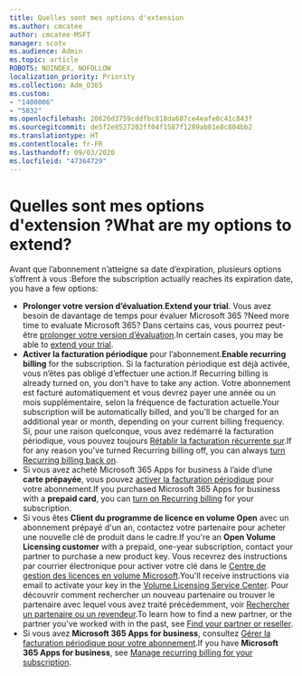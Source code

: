 ```yaml
---
title: Quelles sont mes options d'extension
ms.author: cmcatee
author: cmcatee-MSFT
manager: scotv
ms.audience: Admin
ms.topic: article
ROBOTS: NOINDEX, NOFOLLOW
localization_priority: Priority
ms.collection: Adm_O365
ms.custom:
- "1400006"
- "5832"
ms.openlocfilehash: 20626d3759cddfbc818da687ce4eafe0c41c843f
ms.sourcegitcommit: de5f2e8527202ff04f1587f1289ab81e8c804bb2
ms.translationtype: HT
ms.contentlocale: fr-FR
ms.lasthandoff: 09/03/2020
ms.locfileid: "47364729"
---
```

# <a name="what-are-my-options-to-extend"></a><span data-ttu-id="7c6da-102">Quelles sont mes options d'extension ?</span><span class="sxs-lookup"><span data-stu-id="7c6da-102">What are my options to extend?</span></span>

<span data-ttu-id="7c6da-103">Avant que l’abonnement n’atteigne sa date d’expiration, plusieurs options s’offrent à vous :</span><span class="sxs-lookup"><span data-stu-id="7c6da-103">Before the subscription actually reaches its expiration date, you have a few options:</span></span>

- <span data-ttu-id="7c6da-104">**Prolonger votre version d’évaluation**.</span><span class="sxs-lookup"><span data-stu-id="7c6da-104">**Extend your trial**.</span></span>  <span data-ttu-id="7c6da-105">Vous avez besoin de davantage de temps pour évaluer Microsoft 365 ?</span><span class="sxs-lookup"><span data-stu-id="7c6da-105">Need more time to evaluate Microsoft 365?</span></span> <span data-ttu-id="7c6da-106">Dans certains cas, vous pourrez peut-être [prolonger votre version d’évaluation](https://docs.microsoft.com/microsoft-365/commerce/extend-your-trial).</span><span class="sxs-lookup"><span data-stu-id="7c6da-106">In certain cases, you may be able to  [extend your trial](https://docs.microsoft.com/microsoft-365/commerce/extend-your-trial).</span></span>  
- <span data-ttu-id="7c6da-107">**Activer la facturation périodique** pour l’abonnement.</span><span class="sxs-lookup"><span data-stu-id="7c6da-107">**Enable recurring billing** for the subscription.</span></span> <span data-ttu-id="7c6da-108">Si la facturation périodique est déjà activée, vous n’êtes pas obligé d’effectuer une action.</span><span class="sxs-lookup"><span data-stu-id="7c6da-108">If Recurring billing is already turned on, you don't have to take any action.</span></span> <span data-ttu-id="7c6da-109">Votre abonnement est facturé automatiquement et vous devrez payer une année ou un mois supplémentaire, selon la fréquence de facturation actuelle.</span><span class="sxs-lookup"><span data-stu-id="7c6da-109">Your subscription will be automatically billed, and you'll be charged for an additional year or month, depending on your current billing frequency.</span></span> <span data-ttu-id="7c6da-110">Si, pour une raison quelconque, vous avez redémarré la facturation périodique, vous pouvez toujours [Rétablir la facturation récurrente sur](https://docs.microsoft.com/microsoft-365/commerce/subscriptions/renew-your-subscription).</span><span class="sxs-lookup"><span data-stu-id="7c6da-110">If for any reason you've turned Recurring billing off, you can always  [turn Recurring billing back on](https://docs.microsoft.com/microsoft-365/commerce/subscriptions/renew-your-subscription).</span></span>
- <span data-ttu-id="7c6da-111">Si vous avez acheté Microsoft 365 Apps for business à l’aide d’une **carte prépayée**, vous pouvez [activer la facturation périodique](https://docs.microsoft.com/microsoft-365/commerce/subscriptions/renew-your-subscription)  pour votre abonnement.</span><span class="sxs-lookup"><span data-stu-id="7c6da-111">If you purchased Microsoft 365 Apps for business with a  **prepaid card**, you can  [turn on Recurring billing](https://docs.microsoft.com/microsoft-365/commerce/subscriptions/renew-your-subscription)  for your subscription.</span></span>
- <span data-ttu-id="7c6da-112">Si vous êtes **Client du programme de licence en volume Open** avec un abonnement prépayé d'un an, contactez votre partenaire pour acheter une nouvelle clé de produit dans le cadre.</span><span class="sxs-lookup"><span data-stu-id="7c6da-112">If you're an  **Open Volume Licensing customer**  with a prepaid, one-year subscription, contact your partner to purchase a new product key.</span></span> <span data-ttu-id="7c6da-113">Vous recevrez des instructions par courrier électronique pour activer votre clé dans le [Centre de gestion des licences en volume Microsoft](https://go.microsoft.com/fwlink/p/?LinkID=282016).</span><span class="sxs-lookup"><span data-stu-id="7c6da-113">You'll receive instructions via email to activate your key in the  [Volume Licensing Service Center](https://go.microsoft.com/fwlink/p/?LinkID=282016).</span></span> <span data-ttu-id="7c6da-114">Pour découvrir comment rechercher un nouveau partenaire ou trouver le partenaire avec lequel vous avez traité précédemment, voir [Rechercher un partenaire ou un revendeur](https://docs.microsoft.com/microsoft-365/admin/manage/find-your-partner-or-reseller).</span><span class="sxs-lookup"><span data-stu-id="7c6da-114">To learn how to find a new partner, or the partner you've worked with in the past, see  [Find your partner or reseller](https://docs.microsoft.com/microsoft-365/admin/manage/find-your-partner-or-reseller).</span></span>
- <span data-ttu-id="7c6da-115">Si vous avez **Microsoft 365 Apps for business**, consultez [Gérer la facturation périodique pour votre abonnement](https://docs.microsoft.com/microsoft-365/commerce/subscriptions/renew-your-subscription).</span><span class="sxs-lookup"><span data-stu-id="7c6da-115">If you have  **Microsoft 365 Apps for business**, see  [Manage recurring billing for your subscription](https://docs.microsoft.com/microsoft-365/commerce/subscriptions/renew-your-subscription).</span></span>
